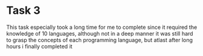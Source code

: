 # Task 3
This task especially took a long time for me to complete since it required the knowledge of 10 languages, although not in a deep manner it was still hard to grasp the concepts of each programming language, but atlast after long hours i finally completed it
